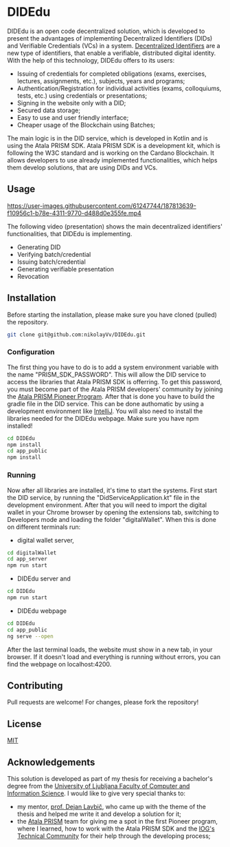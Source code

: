 # DIDEdu

DIDEdu is an open code decentralized solution, which is developed to present the advantages of implementing Decentralized Identifiers (DIDs) and Verifiable Credentials (VCs) in a system. [Decentralized Identifiers](https://www.w3.org/TR/did-core/) are a new type of identifiers, that enable a verifiable, distributed digital identity. With the help of this technology, DIDEdu offers to its users:
- Issuing of credentials for completed obligations (exams, exercises, lectures, assignments, etc.), subjects, years and programs;
- Authentication/Registration for individual activities (exams, colloquiums, tests, etc.) using credentials or presentations;
- Signing in the website only with a DID;
- Secured data storage;
- Easy to use and user friendly interface;
- Cheaper usage of the Blockchain using Batches;

The main logic is in the DID service, which is developed in Kotlin and is using the Atala PRISM SDK. Atala PRISM SDK is a development kit, which is following the W3C standard and is working on the Cardano Blockchain. It allows developers to use already implemented functionalities, which helps them develop solutions, that are using DIDs and VCs.

## Usage

https://user-images.githubusercontent.com/61247744/187813639-f10956c1-b78e-4311-9770-d488d0e355fe.mp4

The following video (presentation) shows the main decentralized identifiers' functionalities, that DIDEdu is implementing.
- Generating DID
- Verifying batch/credential
- Issuing batch/credential
- Generating verifiable presentation
- Revocation

## Installation
Before starting the installation, please make sure you have cloned (pulled) the repository.
```bash
git clone git@github.com:nikolayVv/DIDEdu.git
```
### Configuration
The first thing you have to do is to add a system environment variable with the name "PRISM_SDK_PASSWORD". This will allow the DID service to access the libraries that Atala PRISM SDK is offerring. To get this password, you must become part of the Atala PRISM developers' community by joining the [Atala PRISM Pioneer Program](https://input-output.typeform.com/to/xfSQykYo?typeform-source=atalaprism.io).
After that is done you have to build the gradle file in the DID service. This can be done authomatic by using a development environment like [IntelliJ](https://www.jetbrains.com/idea/). You will also need to install the libraries needed for the DIDEdu webpage. Make sure you have npm installed!
```bash
cd DIDEdu
npm install
cd app_public
npm install
```
### Running
Now after all libraries are installed, it's time to start the systems. First start the DID service, by running the "DidServiceApplication.kt" file in the development environment. After that you will need to import the digital wallet in your Chrome browser by opening the extensions tab, switching to Developers mode and loading the folder "digitalWallet". When this is done on different terminals run:
- digital wallet server,
```bash
cd digitalWallet
cd app_server
npm run start
```
- DIDEdu server and
```bash
cd DIDEdu
npm run start
```
- DIDEdu webpage
```bash
cd DIDEdu
cd app_public
ng serve --open
```
After the last terminal loads, the website must show in a new tab, in your browser. If it doesn't load and everything is running without errors, you can find the webpage on localhost:4200.

## Contributing
Pull requests are welcome! For changes, please fork the repository!

## License
[MIT](https://choosealicense.com/licenses/mit/)

## Acknowledgements
This solution is developed as part of my thesis for receiving a bachelor's degree from the [University of Ljubljana Faculty of Computer and Information Science](https://www.fri.uni-lj.si/en). I would like to give very special thanks to:
- my mentor, [prof. Dejan Lavbič](https://www.lavbic.net/), who came up with the theme of the thesis and helped me write it and develop a solution for it;
- the [Atala PRISM](https://atalaprism.io/) team for giving me a spot in the first Pioneer program, where I learned, how to work with the Atala PRISM SDK and the [IOG's Technical Community](https://iohk.io/) for their help through the developing process;
